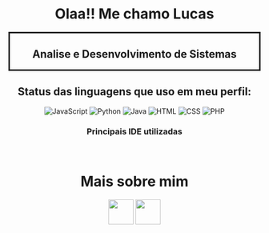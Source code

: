 <!DOCTYPE html>
<html lang="pt-br">
<head>
    <meta charset="UTF-8">
    <meta http-equiv="X-UA-Compatible" content="IE=edge">
    <meta name="viewport" content="width=device-width, initial-scale=1.0">
    <link rel="stylesheet" href="style.css">

</head>
<body>
    <header>
        <div class="base_content">
            <div class="content">
                <h1>Olaa!! Me chamo Lucas </h1>
            </div>
        </div>
        <div class="base_content2" style = "border: solid; display: flex; justify-content:center">
            <div class="content2">
                <h2>Analise e Desenvolvimento de Sistemas</h2>
            </div>
        </div>
        <div class="base_content3">
            <div class="content3">
               <h2 align="center">Status das linguagens que uso em meu perfil:</h2>
                    <p align="center">
                      <img src="https://img.shields.io/badge/-JavaScript-yellow?style=flat-square&logo=javascript&logoColor=white" alt="JavaScript">
                      <img src="https://img.shields.io/badge/-Python-blue?style=flat-square&logo=python&logoColor=white" alt="Python">
                      <img src="https://img.shields.io/badge/-Java-red?style=flat-square&logo=java&logoColor=white" alt="Java">
                      <img src="https://img.shields.io/badge/-HTML-orange?style=flat-square&logo=html5&logoColor=white" alt="HTML">
                      <img src="https://img.shields.io/badge/-CSS-blueviolet?style=flat-square&logo=css3&logoColor=white" alt="CSS">
                      <img src="https://img.shields.io/badge/-PHP-purple?style=flat-square&logo=php&logoColor=white" alt="PHP">
                     </p>        
            </div>
        </div>
        <div class="base_framework">
            <div class="framework">
                <h3>Principais IDE utilizadas</h3>
                <img src="https://img.shields.io/badge/Visual_Studio_Code-0078D4?style=for-the-badge&logo=visual%20studio%20code&logoColor=white" alt="">
                <img src="https://img.shields.io/badge/PyCharm-000000.svg?&style=for-the-badge&logo=PyCharm&logoColor=white" alt="">
                <img src="https://img.shields.io/badge/Eclipse-2C2255?style=for-the-badge&logo=eclipse&logoColor=white" alt="">
                <img src="https://img.shields.io/badge/Colab-F9AB00?style=for-the-badge&logo=googlecolab&color=525252" alt="">
            </div>
        </div>
        <h1>Mais sobre mim</h1>
        <a href="https://www.linkedin.com/in/luvi-72ba30207/"><img src="https://cdn-icons-png.flaticon.com/512/3536/3536505.png" alt="" height="50" width="50"></a>
        <a href="https://twitter.com/Aru4ansan"><img src="https://cdn-icons-png.flaticon.com/512/733/733579.png" alt="" height="50" width="50"></a>
    </header>  
</body>
</html>





